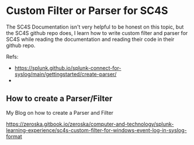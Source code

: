 # Custom Filter or Parser for SC4S 

The SC4S Documentation isn't very helpful to be honest on this topic, but the SC4S github repo does, I learn how to write custom filter and parser for SC4S while reading the documentation and reading their code in their github repo. 

Refs: 
- https://splunk.github.io/splunk-connect-for-syslog/main/gettingstarted/create-parser/
- 

## How to create a Parser/Filter 

My Blog on  how to create a Parser and Filter

https://zeroska.gitbook.io/zeroska/computer-and-technology/splunk-learning-experience/sc4s-custom-filter-for-windows-event-log-in-syslog-format
